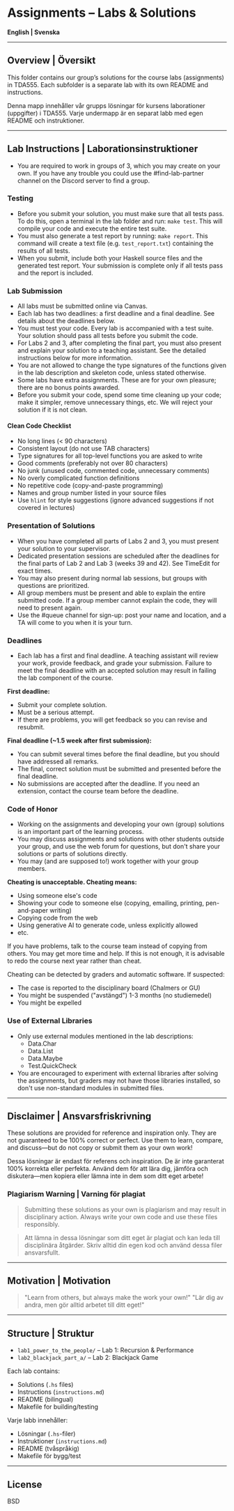 # Assignments – Labs & Solutions

**English | Svenska**

---

## Overview | Översikt

This folder contains our group’s solutions for the course labs (assignments) in TDA555. Each subfolder is a separate lab with its own README and instructions.

Denna mapp innehåller vår grupps lösningar för kursens laborationer (uppgifter) i TDA555. Varje undermapp är en separat labb med egen README och instruktioner.

---

## Lab Instructions | Laborationsinstruktioner

- You are required to work in groups of 3, which you may create on your own. If you have any trouble you could use the #find-lab-partner channel on the Discord server to find a group.

### Testing

- Before you submit your solution, you must make sure that all tests pass. To do this, open a terminal in the lab folder and run: `make test`. This will compile your code and execute the entire test suite.
- You must also generate a test report by running: `make report`. This command will create a text file (e.g. `test_report.txt`) containing the results of all tests.
- When you submit, include both your Haskell source files and the generated test report. Your submission is complete only if all tests pass and the report is included.

### Lab Submission

- All labs must be submitted online via Canvas.
- Each lab has two deadlines: a first deadline and a final deadline. See details about the deadlines below.
- You must test your code. Every lab is accompanied with a test suite. Your solution should pass all tests before you submit the code.
- For Labs 2 and 3, after completing the final part, you must also present and explain your solution to a teaching assistant. See the detailed instructions below for more information.
- You are not allowed to change the type signatures of the functions given in the lab description and skeleton code, unless stated otherwise.
- Some labs have extra assignments. These are for your own pleasure; there are no bonus points awarded.
- Before you submit your code, spend some time cleaning up your code; make it simpler, remove unnecessary things, etc. We will reject your solution if it is not clean.

#### Clean Code Checklist
- No long lines (< 90 characters)
- Consistent layout (do not use TAB characters)
- Type signatures for all top-level functions you are asked to write
- Good comments (preferably not over 80 characters)
- No junk (unused code, commented code, unnecessary comments)
- No overly complicated function definitions
- No repetitive code (copy-and-paste programming)
- Names and group number listed in your source files
- Use `hlint` for style suggestions (ignore advanced suggestions if not covered in lectures)

### Presentation of Solutions

- When you have completed all parts of Labs 2 and 3, you must present your solution to your supervisor.
- Dedicated presentation sessions are scheduled after the deadlines for the final parts of Lab 2 and Lab 3 (weeks 39 and 42). See TimeEdit for exact times.
- You may also present during normal lab sessions, but groups with questions are prioritized.
- All group members must be present and able to explain the entire submitted code. If a group member cannot explain the code, they will need to present again.
- Use the #queue channel for sign-up: post your name and location, and a TA will come to you when it is your turn.

### Deadlines

- Each lab has a first and final deadline. A teaching assistant will review your work, provide feedback, and grade your submission. Failure to meet the final deadline with an accepted solution may result in failing the lab component of the course.

**First deadline:**
- Submit your complete solution.
- Must be a serious attempt.
- If there are problems, you will get feedback so you can revise and resubmit.

**Final deadline (~1.5 week after first submission):**
- You can submit several times before the final deadline, but you should have addressed all remarks.
- The final, correct solution must be submitted and presented before the final deadline.
- No submissions are accepted after the deadline. If you need an extension, contact the course team before the deadline.

### Code of Honor

- Working on the assignments and developing your own (group) solutions is an important part of the learning process.
- You may discuss assignments and solutions with other students outside your group, and use the web forum for questions, but don't share your solutions or parts of solutions directly.
- You may (and are supposed to!) work together with your group members.

**Cheating is unacceptable. Cheating means:**
- Using someone else's code
- Showing your code to someone else (copying, emailing, printing, pen-and-paper writing)
- Copying code from the web
- Using generative AI to generate code, unless explicitly allowed
- etc.

If you have problems, talk to the course team instead of copying from others. You may get more time and help. If this is not enough, it is advisable to redo the course next year rather than cheat.

Cheating can be detected by graders and automatic software. If suspected:
- The case is reported to the disciplinary board (Chalmers or GU)
- You might be suspended ("avstängd") 1-3 months (no studiemedel)
- You might be expelled

### Use of External Libraries

- Only use external modules mentioned in the lab descriptions:
  - Data.Char
  - Data.List
  - Data.Maybe
  - Test.QuickCheck
- You are encouraged to experiment with external libraries after solving the assignments, but graders may not have those libraries installed, so don't use non-standard modules in submitted files.

---

## Disclaimer | Ansvarsfriskrivning

These solutions are provided for reference and inspiration only. They are not guaranteed to be 100% correct or perfect. Use them to learn, compare, and discuss—but do not copy or submit them as your own work!

Dessa lösningar är endast för referens och inspiration. De är inte garanterat 100% korrekta eller perfekta. Använd dem för att lära dig, jämföra och diskutera—men kopiera eller lämna inte in dem som ditt eget arbete!

### Plagiarism Warning | Varning för plagiat

> Submitting these solutions as your own is plagiarism and may result in disciplinary action. Always write your own code and use these files responsibly.

> Att lämna in dessa lösningar som ditt eget är plagiat och kan leda till disciplinära åtgärder. Skriv alltid din egen kod och använd dessa filer ansvarsfullt.

---

## Motivation | Motivation

> "Learn from others, but always make the work your own!"
> "Lär dig av andra, men gör alltid arbetet till ditt eget!"

---

## Structure | Struktur

- `lab1_power_to_the_people/` – Lab 1: Recursion & Performance
- `lab2_blackjack_part_a/` – Lab 2: Blackjack Game

Each lab contains:
- Solutions (`.hs` files)
- Instructions (`instructions.md`)
- README (bilingual)
- Makefile for building/testing

Varje labb innehåller:
- Lösningar (`.hs`-filer)
- Instruktioner (`instructions.md`)
- README (tvåspråkig)
- Makefile för bygg/test

---

## License

BSD

